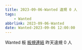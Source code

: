 ```yaml
---
title: 2023-09-06-Wanted 違規 0 人
tags:
    - Wanted
abbrlink: 2023-09-06-Wanted
date: Wanted-2023-09-06 12:00:00
---
```

Wanted 板 [板規連結](https://www.ptt.cc/bbs/Wanted/M.1608829773.A.D3B.html)
昨天違規 0 人
